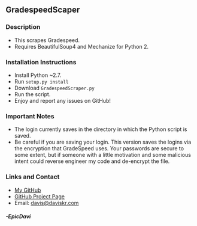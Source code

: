 ## GradespeedScaper

### Description
* This scrapes Gradespeed.
* Requires BeautifulSoup4 and Mechanize for Python 2.

### Installation Instructions
* Install Python ~2.7.
* Run `setup.py install`
* Download `GradespeedScraper.py`
* Run the script.
* Enjoy and report any issues on GitHub!

### Important Notes
* The login currently saves in the directory in which the Python script is saved.
* Be careful if you are saving your login. This version saves the logins via the encryption that GradeSpeed uses. Your passwords are secure to some extent, but if someone with a little motivation and some malicious intent could reverse engineer my code and de-encrypt the file.

### Links and Contact
* [My GitHub](https://github.com/EpicDavi/)
* [GitHub Project Page](https://github.com/EpicDavi/GradespeedScraper/)
* Email: davis@daviskr.com

#### _-EpicDavi_
